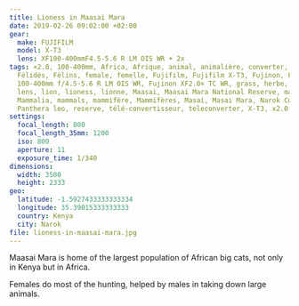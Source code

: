 ```yaml
---
title: Lioness in Maasai Mara
date: 2019-02-26 09:02:00 +02:00
gear:
  make: FUJIFILM
  model: X-T3
  lens: XF100-400mmF4.5-5.6 R LM OIS WR + 2x
tags: ×2.0, 100-400mm, Africa, Afrique, animal, animalière, converter, Felidae,
  Félidés, Félins, female, femelle, Fujifilm, Fujifilm X-T3, Fujinon, Fujinon XF
  100-400mm f/4.5-5.6 R LM OIS WR, Fujinon XF2.0× TC WR, grass, herbe, Kenya,
  lens, lion, lioness, lionne, Maasai, Maasai Mara National Reserve, mammal,
  Mammalia, mammals, mammifère, Mammifères, Masai, Masai Mara, Narok County,
  Panthera leo, reserve, télé-convertisseur, teleconverter, X-T3, x2.0
settings:
  focal_length: 800
  focal_length_35mm: 1200
  iso: 800
  aperture: 11
  exposure_time: 1/340
dimensions:
  width: 3500
  height: 2333
geo:
  latitude: -1.5927433333333334
  longitude: 35.39015333333333
  country: Kenya
  city: Narok
file: lioness-in-maasai-mara.jpg
---
```


Maasai Mara is home of the largest population of African big cats, not only in Kenya but in Africa.

Females do most of the hunting, helped by males in taking down large animals.
